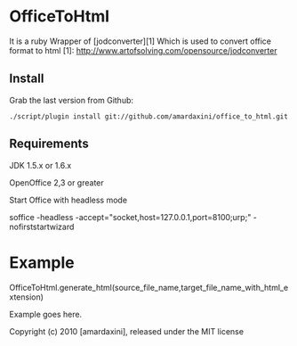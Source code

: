 OfficeToHtml
============

It is a ruby Wrapper of [jodconverter][1] Which is used to convert office format to html 
[1]: http://www.artofsolving.com/opensource/jodconverter

Install
-------

Grab the last version from Github:

    ./script/plugin install git://github.com/amardaxini/office_to_html.git


Requirements
------------

JDK 1.5.x or 1.6.x

OpenOffice 2,3 or greater

Start Office with headless mode 

soffice -headless -accept="socket,host=127.0.0.1,port=8100;urp;" -nofirststartwizard


Example
=======

OfficeToHtml.generate_html(source_file_name,target_file_name_with_html_extension)

Example goes here.


Copyright (c) 2010 [amardaxini], released under the MIT license

